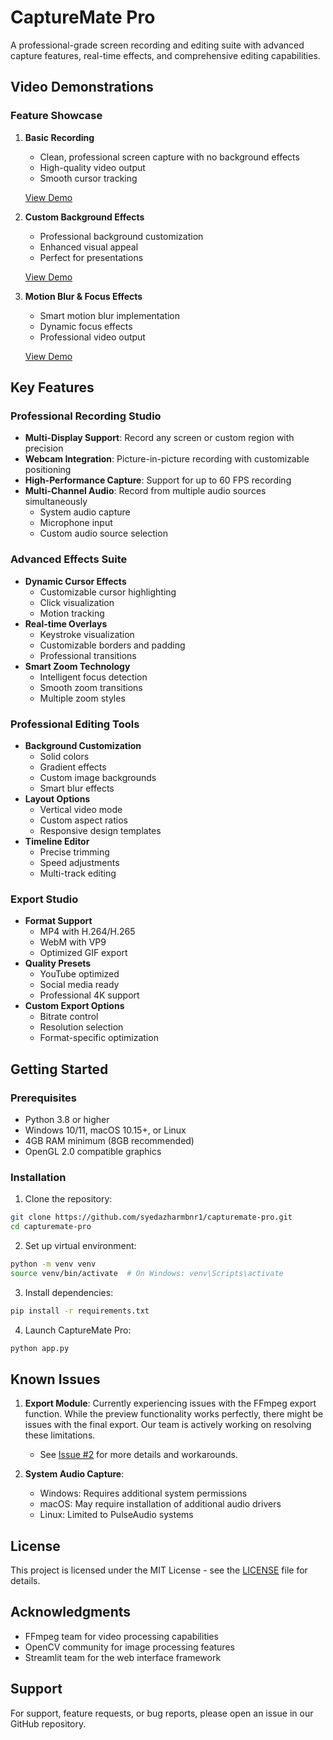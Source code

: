 # CaptureMate Pro

A professional-grade screen recording and editing suite with advanced capture features, real-time effects, and comprehensive editing capabilities.

## Video Demonstrations

### Feature Showcase

1. **Basic Recording**
   - Clean, professional screen capture with no background effects
   - High-quality video output
   - Smooth cursor tracking
   
   [View Demo](withoutbg.mp4)

2. **Custom Background Effects**
   - Professional background customization
   - Enhanced visual appeal
   - Perfect for presentations
   
   [View Demo](withbg.mp4)

3. **Motion Blur & Focus Effects**
   - Smart motion blur implementation
   - Dynamic focus effects
   - Professional video output
   
   [View Demo](blurred%20video.mp4)

## Key Features

### Professional Recording Studio
- **Multi-Display Support**: Record any screen or custom region with precision
- **Webcam Integration**: Picture-in-picture recording with customizable positioning
- **High-Performance Capture**: Support for up to 60 FPS recording
- **Multi-Channel Audio**: Record from multiple audio sources simultaneously
  - System audio capture
  - Microphone input
  - Custom audio source selection

### Advanced Effects Suite
- **Dynamic Cursor Effects**
  - Customizable cursor highlighting
  - Click visualization
  - Motion tracking
- **Real-time Overlays**
  - Keystroke visualization
  - Customizable borders and padding
  - Professional transitions
- **Smart Zoom Technology**
  - Intelligent focus detection
  - Smooth zoom transitions
  - Multiple zoom styles

### Professional Editing Tools
- **Background Customization**
  - Solid colors
  - Gradient effects
  - Custom image backgrounds
  - Smart blur effects
- **Layout Options**
  - Vertical video mode
  - Custom aspect ratios
  - Responsive design templates
- **Timeline Editor**
  - Precise trimming
  - Speed adjustments
  - Multi-track editing

### Export Studio
- **Format Support**
  - MP4 with H.264/H.265
  - WebM with VP9
  - Optimized GIF export
- **Quality Presets**
  - YouTube optimized
  - Social media ready
  - Professional 4K support
- **Custom Export Options**
  - Bitrate control
  - Resolution selection
  - Format-specific optimization

## Getting Started

### Prerequisites
- Python 3.8 or higher
- Windows 10/11, macOS 10.15+, or Linux
- 4GB RAM minimum (8GB recommended)
- OpenGL 2.0 compatible graphics

### Installation

1. Clone the repository:
```bash
git clone https://github.com/syedazharmbnr1/capturemate-pro.git
cd capturemate-pro
```

2. Set up virtual environment:
```bash
python -m venv venv
source venv/bin/activate  # On Windows: venv\Scripts\activate
```

3. Install dependencies:
```bash
pip install -r requirements.txt
```

4. Launch CaptureMate Pro:
```bash
python app.py
```

## Known Issues

1. **Export Module**: Currently experiencing issues with the FFmpeg export function. While the preview functionality works perfectly, there might be issues with the final export. Our team is actively working on resolving these limitations.
   - See [Issue #2](https://github.com/syedazharmbnr1/capturemate-pro/issues/2) for more details and workarounds.

2. **System Audio Capture**: 
   - Windows: Requires additional system permissions
   - macOS: May require installation of additional audio drivers
   - Linux: Limited to PulseAudio systems

## License

This project is licensed under the MIT License - see the [LICENSE](LICENSE) file for details.

## Acknowledgments

- FFmpeg team for video processing capabilities
- OpenCV community for image processing features
- Streamlit team for the web interface framework

## Support

For support, feature requests, or bug reports, please open an issue in our GitHub repository.